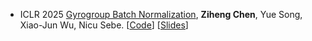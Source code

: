 - <span class="conf-badge">ICLR 2025</span>
[Gyrogroup Batch Normalization](https://openreview.net/forum?id=d1NWq4PjJW),
**Ziheng Chen**, Yue Song, Xiao-Jun Wu, Nicu Sebe.
[[Code](https://github.com/GitZH-Chen/GyroBN)]
[[Slides](https://github.com/GitZH-Chen/GyroBN/blob/main/ICLR25_GyroBN-PPT.pdf)]
<!-- [[Poster](https://github.com/GitZH-Chen/RMLR/raw/main/NeurIPS24_RMLR_Poster.pdf)]
[[Video](https://iclr.cc/virtual/2024/poster/17806)] -->